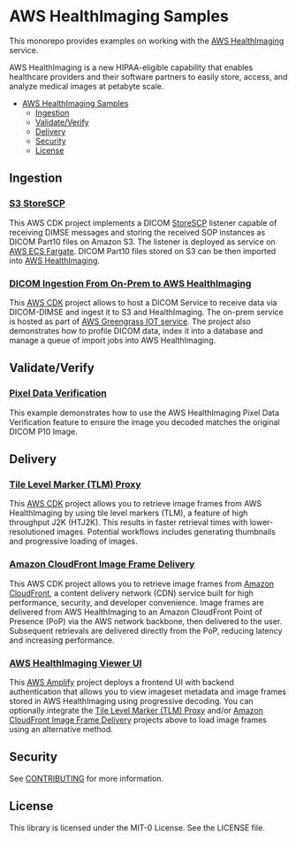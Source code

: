 # AWS HealthImaging Samples

This monorepo provides examples on working with the [AWS HealthImaging](https://aws.amazon.com/healthimaging) service.

AWS HealthImaging is a new HIPAA-eligible capability that enables healthcare providers and their software partners to easily store, access, and analyze medical images at petabyte scale.

- [AWS HealthImaging Samples](#aws-healthimaging-samples)
  - [Ingestion](#ingestion)
  - [Validate/Verify](#validateverify)
  - [Delivery](#delivery)
  - [Security](#security)
  - [License](#license)

## Ingestion

### [S3 StoreSCP](s3-storescp)

This AWS CDK project implements a DICOM [StoreSCP](https://dicom.nema.org/medical/dicom/current/output/html/part04.html#sect_B.2.2) listener capable of receiving DIMSE messages and storing the received SOP instances as DICOM Part10 files on Amazon S3. The listener is deployed as service on [AWS ECS Fargate](https://aws.amazon.com/fargate/). DICOM Part10 files stored on S3 can be then imported into [AWS HealthImaging](https://aws.amazon.com/healthimaging).

### [DICOM Ingestion From On-Prem to AWS HealthImaging](dicom-ingestion-to-s3-healthimaging/)

This [AWS CDK](https://aws.amazon.com/cdk/) project allows to host a DICOM Service to receive data via DICOM-DIMSE and ingest it to S3 and HealthImaging. The on-prem service is hosted as part of [AWS Greengrass IOT service](https://aws.amazon.com/greengrass/). The project also demonstrates how to profile DICOM data, index it into a database and manage a queue of import jobs into AWS HealthImaging.

## Validate/Verify

### [Pixel Data Verification](pixel-data-verification/)

This example demonstrates how to use the AWS HealthImaging Pixel Data Verification feature to ensure the image you decoded matches the original DICOM P10 Image.

## Delivery

### [Tile Level Marker (TLM) Proxy](tile-level-marker-proxy/)

This [AWS CDK](https://aws.amazon.com/cdk/) project allows you to retrieve image frames from AWS HealthImaging by using tile level markers (TLM), a feature of high throughput J2K (HTJ2K). This results in faster retrieval times with lower-resolutioned images. Potential workflows includes generating thumbnails and progressive loading of images.

### [Amazon CloudFront Image Frame Delivery](amazon-cloudfront-image-frame-delivery/)

This AWS CDK project allows you to retrieve image frames from [Amazon CloudFront](https://aws.amazon.com/cloudfront), a content delivery network (CDN) service built for high performance, security, and developer convenience. Image frames are delivered from AWS HealthImaging to an Amazon CloudFront Point of Presence (PoP) via the AWS network backbone, then delivered to the user. Subsequent retrievals are delivered directly from the PoP, reducing latency and increasing performance.

### [AWS HealthImaging Viewer UI](imaging-viewer-ui/)

This [AWS Amplify](https://aws.amazon.com/amplify/) project deploys a frontend UI with backend authentication that allows you to view imageset metadata and image frames stored in AWS HealthImaging using progressive decoding. You can optionally integrate the [Tile Level Marker (TLM) Proxy](tile-level-marker-proxy/) and/or [Amazon CloudFront Image Frame Delivery](amazon-cloudfront-image-frame-delivery/) projects above to load image frames using an alternative method.

## Security

See [CONTRIBUTING](CONTRIBUTING.md#security-issue-notifications) for more information.

## License

This library is licensed under the MIT-0 License. See the LICENSE file.
